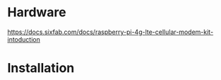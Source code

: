 # Hardware
https://docs.sixfab.com/docs/raspberry-pi-4g-lte-cellular-modem-kit-intoduction

# Installation
